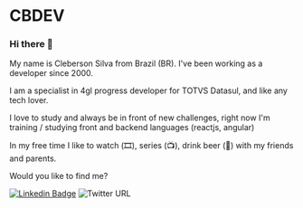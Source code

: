 # CBDEV


### Hi there 👋

My name is Cleberson Silva from Brazil (BR). I've been working as a developer since 2000.

I am a specialist in 4gl progress developer for TOTVS Datasul, and like any tech lover.

I love to study and always be in front of new challenges, right now I'm training / studying front and backend languages (reactjs, angular)

In my free time I like to watch (🎞️), series (📺), drink beer (🍺) with my friends and parents.

Would you like to find me?

[![Linkedin Badge](https://img.shields.io/badge/-LinkedIn-blue?style=flat-square&logo=Linkedin&logoColor=white&link=https://www.linkedin.com/in/cpandrade15/)](https://www.linkedin.com/in/cpandrade15/)
![Twitter URL](https://img.shields.io/twitter/url?url=https%3A%2F%2Ftwitter.com%2Fcbsilvadev)
<!--
**cbsilva/cbsilva** is a ✨ _special_ ✨ repository because its `README.md` (this file) appears on your GitHub profile.

Here are some ideas to get you started:

- 🔭 I’m currently working on ...
- 🌱 I’m currently learning ...
- 👯 I’m looking to collaborate on ...
- 🤔 I’m looking for help with ...
- 💬 Ask me about ...
- 📫 How to reach me: ...
- 😄 Pronouns: ...
- ⚡ Fun fact: ...
-->

